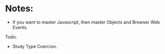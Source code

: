 # Notes:

- If you want to master Javascript, then master Objects and Browser Web Events.

Todo:

- Study Type Coercion.
